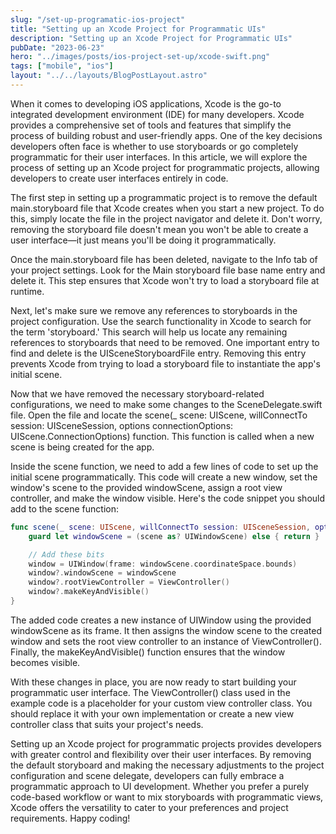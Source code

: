 ```yaml
---
slug: "/set-up-programatic-ios-project"
title: "Setting up an Xcode Project for Programmatic UIs"
description: "Setting up an Xcode Project for Programmatic UIs"
pubDate: "2023-06-23"
hero: "../images/posts/ios-project-set-up/xcode-swift.png"
tags: ["mobile", "ios"]
layout: "../../layouts/BlogPostLayout.astro"
---
```


When it comes to developing iOS applications, Xcode is the go-to integrated development environment (IDE) for many developers. Xcode provides a comprehensive set of tools and features that simplify the process of building robust and user-friendly apps. One of the key decisions developers often face is whether to use storyboards or go completely programmatic for their user interfaces. In this article, we will explore the process of setting up an Xcode project for programmatic projects, allowing developers to create user interfaces entirely in code.

The first step in setting up a programmatic project is to remove the default main.storyboard file that Xcode creates when you start a new project. To do this, simply locate the file in the project navigator and delete it. Don't worry, removing the storyboard file doesn't mean you won't be able to create a user interface—it just means you'll be doing it programmatically.

Once the main.storyboard file has been deleted, navigate to the Info tab of your project settings. Look for the Main storyboard file base name entry and delete it. This step ensures that Xcode won't try to load a storyboard file at runtime.

Next, let's make sure we remove any references to storyboards in the project configuration. Use the search functionality in Xcode to search for the term 'storyboard.' This search will help us locate any remaining references to storyboards that need to be removed. One important entry to find and delete is the UISceneStoryboardFile entry. Removing this entry prevents Xcode from trying to load a storyboard file to instantiate the app's initial scene.

Now that we have removed the necessary storyboard-related configurations, we need to make some changes to the SceneDelegate.swift file. Open the file and locate the scene(\_ scene: UIScene, willConnectTo session: UISceneSession, options connectionOptions: UIScene.ConnectionOptions) function. This function is called when a new scene is being created for the app.

Inside the scene function, we need to add a few lines of code to set up the initial scene programmatically. This code will create a new window, set the window's scene to the provided windowScene, assign a root view controller, and make the window visible. Here's the code snippet you should add to the scene function:

```swift
func scene(_ scene: UIScene, willConnectTo session: UISceneSession, options connectionOptions: UIScene.ConnectionOptions) {
    guard let windowScene = (scene as? UIWindowScene) else { return }

    // Add these bits
    window = UIWindow(frame: windowScene.coordinateSpace.bounds)
    window?.windowScene = windowScene
    window?.rootViewController = ViewController()
    window?.makeKeyAndVisible()
}
```

The added code creates a new instance of UIWindow using the provided windowScene as its frame. It then assigns the window scene to the created window and sets the root view controller to an instance of ViewController(). Finally, the makeKeyAndVisible() function ensures that the window becomes visible.

With these changes in place, you are now ready to start building your programmatic user interface. The ViewController() class used in the example code is a placeholder for your custom view controller class. You should replace it with your own implementation or create a new view controller class that suits your project's needs.

Setting up an Xcode project for programmatic projects provides developers with greater control and flexibility over their user interfaces. By removing the default storyboard and making the necessary adjustments to the project configuration and scene delegate, developers can fully embrace a programmatic approach to UI development. Whether you prefer a purely code-based workflow or want to mix storyboards with programmatic views, Xcode offers the versatility to cater to your preferences and project requirements. Happy coding!
